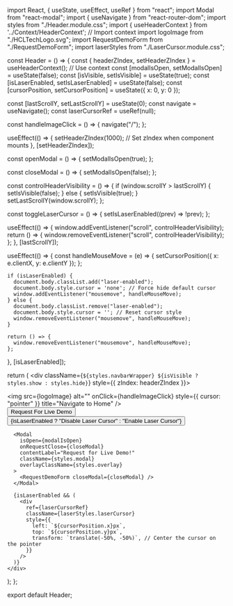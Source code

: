 import React, { useState, useEffect, useRef } from "react";
import Modal from "react-modal";
import { useNavigate } from "react-router-dom";
import styles from "./Header.module.css";
import { useHeaderContext } from '../Context/HeaderContext'; // Import context
import logoImage from "./HCLTechLogo.svg";
import RequestDemoForm from "./RequestDemoForm";
import laserStyles from "./LaserCursor.module.css";

const Header = () => {
  const { headerZIndex, setHeaderZIndex } = useHeaderContext(); // Use context
  const [modalIsOpen, setModalIsOpen] = useState(false);
  const [isVisible, setIsVisible] = useState(true);
  const [isLaserEnabled, setIsLaserEnabled] = useState(false);
  const [cursorPosition, setCursorPosition] = useState({ x: 0, y: 0 });

  const [lastScrollY, setLastScrollY] = useState(0);
  const navigate = useNavigate();
  const laserCursorRef = useRef(null);

  const handleImageClick = () => {
    navigate("/");
  };
  
  useEffect(() => {
    setHeaderZIndex(1000); // Set zIndex when component mounts
  }, [setHeaderZIndex]);


  const openModal = () => {
    setModalIsOpen(true);
  };

  const closeModal = () => {
    setModalIsOpen(false);
  };

  const controlHeaderVisibility = () => {
    if (window.scrollY > lastScrollY) {
      setIsVisible(false);
    } else {
      setIsVisible(true);
    }
    setLastScrollY(window.scrollY);
  };

  const toggleLaserCursor = () => {
    setIsLaserEnabled((prev) => !prev);
  };

  useEffect(() => {
    window.addEventListener("scroll", controlHeaderVisibility);
    return () => {
      window.removeEventListener("scroll", controlHeaderVisibility);
    };
  }, [lastScrollY]);

  useEffect(() => {
    const handleMouseMove = (e) => {
      setCursorPosition({ x: e.clientX, y: e.clientY });
    };

    if (isLaserEnabled) {
      document.body.classList.add("laser-enabled");
      document.body.style.cursor = 'none'; // Force hide default cursor
      window.addEventListener("mousemove", handleMouseMove);
    } else {
      document.body.classList.remove("laser-enabled");
      document.body.style.cursor = ''; // Reset cursor style
      window.removeEventListener("mousemove", handleMouseMove);
    }

    return () => {
      window.removeEventListener("mousemove", handleMouseMove);
    };
  }, [isLaserEnabled]);

  return (
    <div className={`${styles.navbarWrapper} ${isVisible ? styles.show : styles.hide}`} style={{ zIndex: headerZIndex }}>
      <nav className={styles.header}>
        <div className={styles.logo}>
          <img
            src={logoImage}
            alt=""
            onClick={handleImageClick}
            style={{ cursor: "pointer" }}
            title="Navigate to Home"
          />
        </div>
        <div className={styles.right}>
          <button className={styles.button} onClick={openModal}>
            Request For Live Demo
          </button>
          <button className={styles.button} onClick={toggleLaserCursor}>
            {isLaserEnabled ? "Disable Laser Cursor" : "Enable Laser Cursor"}
          </button>
        </div>
      </nav>
      <div className={styles.border}></div>

      <Modal
        isOpen={modalIsOpen}
        onRequestClose={closeModal}
        contentLabel="Request for Live Demo!"
        className={styles.modal}
        overlayClassName={styles.overlay}
      >
        <RequestDemoForm closeModal={closeModal} />
      </Modal>

      {isLaserEnabled && (
        <div
          ref={laserCursorRef}
          className={laserStyles.laserCursor}
          style={{
            left: `${cursorPosition.x}px`,
            top: `${cursorPosition.y}px`,
            transform: `translate(-50%, -50%)`, // Center the cursor on the pointer
          }}
        />
      )}
    </div>
  );
};

export default Header;

